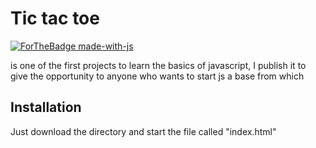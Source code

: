 # Tic tac toe

[![ForTheBadge made-with-js](https://forthebadge.com/images/badges/made-with-javascript.svg)](https://www.javascript.com/)

is one of the first projects to learn the basics of javascript, I publish it to give the opportunity to anyone who wants to start js a base from which

## Installation

Just download the directory and start the file called "index.html"




